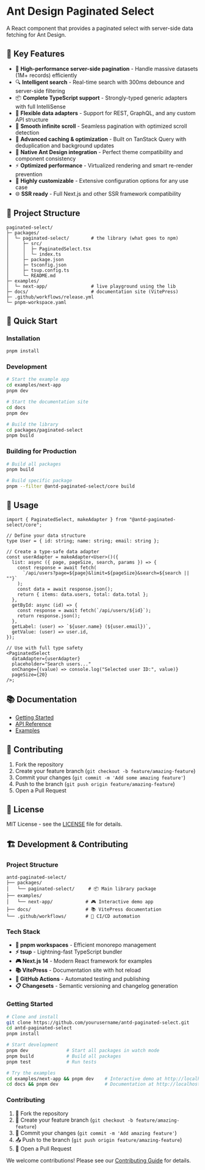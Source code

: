 # Ant Design Paginated Select

A React component that provides a paginated select with server-side data fetching for Ant Design.

## 🎯 Key Features

- 🚀 **High-performance server-side pagination** - Handle massive datasets (1M+ records) efficiently
- 🔍 **Intelligent search** - Real-time search with 300ms debounce and server-side filtering
- 📦 **Complete TypeScript support** - Strongly-typed generic adapters with full IntelliSense
- 🎯 **Flexible data adapters** - Support for REST, GraphQL, and any custom API structure
- 🔄 **Smooth infinite scroll** - Seamless pagination with optimized scroll detection
- 💾 **Advanced caching & optimization** - Built on TanStack Query with deduplication and background updates
- 🎨 **Native Ant Design integration** - Perfect theme compatibility and component consistency
- ⚡ **Optimized performance** - Virtualized rendering and smart re-render prevention
- 🔧 **Highly customizable** - Extensive configuration options for any use case
- 🌐 **SSR ready** - Full Next.js and other SSR framework compatibility

## 📁 Project Structure

```
paginated-select/
├─ packages/
│  └─ paginated-select/        # the library (what goes to npm)
│     ├─ src/
│     │  ├─ PaginatedSelect.tsx
│     │  └─ index.ts
│     ├─ package.json
│     ├─ tsconfig.json
│     ├─ tsup.config.ts
│     └─ README.md
├─ examples/
│  └─ next-app/                # live playground using the lib
├─ docs/                       # documentation site (VitePress)
├─ .github/workflows/release.yml
└─ pnpm-workspace.yaml
```

## 🚀 Quick Start

### Installation

```bash
pnpm install
```

### Development

```bash
# Start the example app
cd examples/next-app
pnpm dev

# Start the documentation site
cd docs
pnpm dev

# Build the library
cd packages/paginated-select
pnpm build
```

### Building for Production

```bash
# Build all packages
pnpm build

# Build specific package
pnpm --filter @antd-paginated-select/core build
```

## 📖 Usage

```tsx
import { PaginatedSelect, makeAdapter } from "@antd-paginated-select/core";

// Define your data structure
type User = { id: string; name: string; email: string };

// Create a type-safe data adapter
const userAdapter = makeAdapter<User>()({
  list: async ({ page, pageSize, search, params }) => {
    const response = await fetch(
      `/api/users?page=${page}&limit=${pageSize}&search=${search || ""}`
    );
    const data = await response.json();
    return { items: data.users, total: data.total };
  },
  getById: async (id) => {
    const response = await fetch(`/api/users/${id}`);
    return response.json();
  },
  getLabel: (user) => `${user.name} (${user.email})`,
  getValue: (user) => user.id,
});

// Use with full type safety
<PaginatedSelect
  dataAdapter={userAdapter}
  placeholder="Search users..."
  onChange={(value) => console.log("Selected user ID:", value)}
  pageSize={20}
/>;
```

## 📚 Documentation

- [Getting Started](./docs/guide/getting-started.md)
- [API Reference](./docs/api/props.md)
- [Examples](./docs/examples/basic.md)

## 🤝 Contributing

1. Fork the repository
2. Create your feature branch (`git checkout -b feature/amazing-feature`)
3. Commit your changes (`git commit -m 'Add some amazing feature'`)
4. Push to the branch (`git push origin feature/amazing-feature`)
5. Open a Pull Request

## 📝 License

MIT License - see the [LICENSE](LICENSE) file for details.

## 🏗️ Development & Contributing

### Project Structure

```
antd-paginated-select/
├── packages/
│   └── paginated-select/     # 📦 Main library package
├── examples/
│   └── next-app/            # 🎮 Interactive demo app
├── docs/                    # 📚 VitePress documentation
└── .github/workflows/       # 🔄 CI/CD automation
```

### Tech Stack

- **🔧 pnpm workspaces** - Efficient monorepo management
- **⚡ tsup** - Lightning-fast TypeScript bundler
- **🎮 Next.js 14** - Modern React framework for examples
- **📚 VitePress** - Documentation site with hot reload
- **🔄 GitHub Actions** - Automated testing and publishing
- **📋 Changesets** - Semantic versioning and changelog generation

### Getting Started

```bash
# Clone and install
git clone https://github.com/yourusername/antd-paginated-select.git
cd antd-paginated-select
pnpm install

# Start development
pnpm dev              # Start all packages in watch mode
pnpm build            # Build all packages
pnpm test             # Run tests

# Try the examples
cd examples/next-app && pnpm dev    # Interactive demo at http://localhost:3000
cd docs && pnpm dev                 # Documentation at http://localhost:5173
```

### Contributing

1. 🍴 Fork the repository
2. 🌟 Create your feature branch (`git checkout -b feature/amazing-feature`)
3. 💾 Commit your changes (`git commit -m 'Add amazing feature'`)
4. 📤 Push to the branch (`git push origin feature/amazing-feature`)
5. 🔄 Open a Pull Request

We welcome contributions! Please see our [Contributing Guide](CONTRIBUTING.md) for details.
